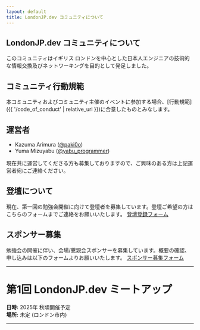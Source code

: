 ```yaml
---
layout: default
title: LondonJP.dev コミュニティについて
---
```


## LondonJP.dev コミュニティについて
このコミュニティはイギリス ロンドンを中心とした日本人エンジニアの技術的な情報交換及びネットワーキングを目的として発足しました。

## コミュニティ行動規範
本コミュニティおよびコミュニティ主催のイベントに参加する場合、[行動規範]({{ '/code_of_conduct' | relative_url }})に合意したものとみなします。

## 運営者
- Kazuma Arimura ([@paki0o](https://x.com/paki0o))
- Yuma Mizuyabu ([@yabu_programmer](https://x.com/yabu_programmer))

現在共に運営してくださる方も募集しておりますので、ご興味のある方は上記運営者宛にご連絡ください。

## 登壇について
現在、第一回の勉強会開催に向けて登壇者を募集しています。登壇ご希望の方はこちらのフォームまでご連絡をお願いいたします。
[登壇登録フォーム](https://forms.gle/gsNpZkRLwGXzkBic9)

## スポンサー募集
勉強会の開催に伴い、会場/懇親会スポンサーを募集しています。概要の確認、申し込みは以下のフォームよりお願いいたします。
[スポンサー募集フォーム](https://forms.gle/3TJpuBGDiYfg2fDeA)

---

# 第1回 LondonJP.dev ミートアップ

**日時:** 2025年 秋頃開催予定  
**場所:** 未定 (ロンドン市内)

---